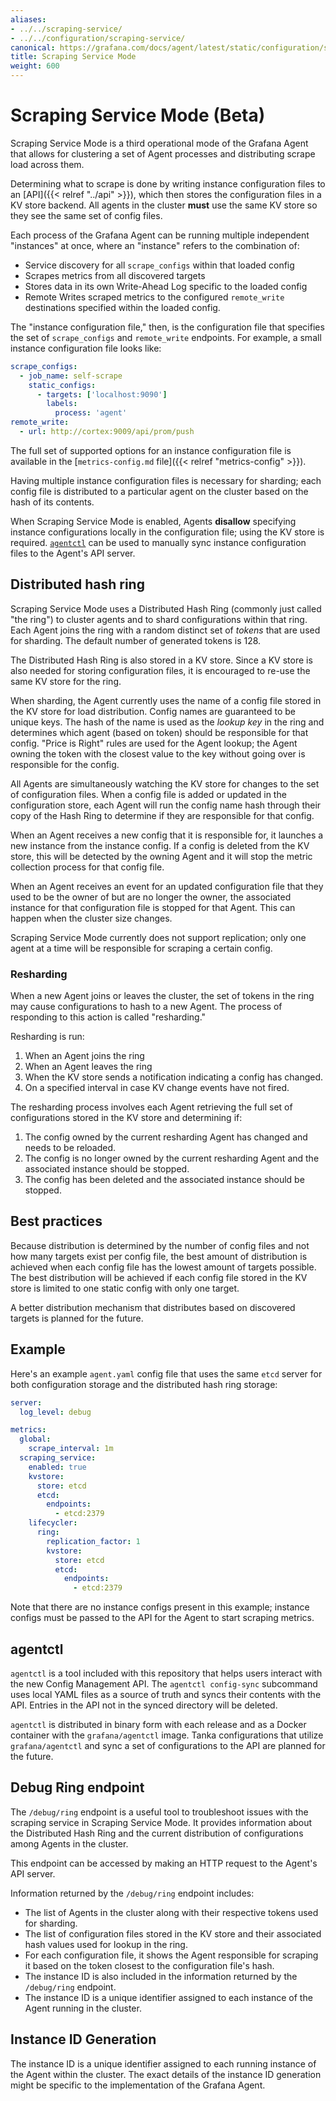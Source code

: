 ```yaml
---
aliases:
- ../../scraping-service/
- ../../configuration/scraping-service/
canonical: https://grafana.com/docs/agent/latest/static/configuration/scraping-service/
title: Scraping Service Mode
weight: 600
---
```


# Scraping Service Mode (Beta)

Scraping Service Mode is a third operational mode of the Grafana Agent
that allows for clustering a set of Agent processes and distributing scrape load
across them.

Determining what to scrape is done by writing instance configuration files to an
[API]({{< relref "../api" >}}), which then stores the configuration files in a KV store backend.
All agents in the cluster **must** use the same KV store so they see the same set
of config files.

Each process of the Grafana Agent can be running multiple independent
"instances" at once, where an "instance" refers to the combination of:

- Service discovery for all `scrape_configs` within that loaded config
- Scrapes metrics from all discovered targets
- Stores data in its own Write-Ahead Log specific to the loaded config
- Remote Writes scraped metrics to the configured `remote_write` destinations
  specified within the loaded config.

The "instance configuration file," then, is the configuration file that
specifies the set of `scrape_configs` and `remote_write` endpoints. For example,
a small instance configuration file looks like:

```yaml
scrape_configs:
  - job_name: self-scrape
    static_configs:
      - targets: ['localhost:9090']
        labels:
          process: 'agent'
remote_write:
  - url: http://cortex:9009/api/prom/push
```

The full set of supported options for an instance configuration file is
available in the
[`metrics-config.md` file]({{< relref "metrics-config" >}}).

Having multiple instance configuration files is necessary for sharding; each
config file is distributed to a particular agent on the cluster based on the
hash of its contents.

When Scraping Service Mode is enabled, Agents **disallow** specifying
instance configurations locally in the configuration file; using the KV store
is required. [`agentctl`](#agentctl) can be used to manually sync
instance configuration files to the Agent's API server.

## Distributed hash ring

Scraping Service Mode uses a Distributed Hash Ring (commonly just called "the
ring") to cluster agents and to shard configurations within that ring. Each
Agent joins the ring with a random distinct set of _tokens_ that are used for
sharding. The default number of generated tokens is 128.

The Distributed Hash Ring is also stored in a KV store. Since a KV store is
also needed for storing configuration files, it is encouraged to re-use
the same KV store for the ring.

When sharding, the Agent currently uses the name of a config file
stored in the KV store for load distribution. Config names are guaranteed to be
unique keys. The hash of the name is used as the _lookup key_ in the ring and
determines which agent (based on token) should be responsible for that config.
"Price is Right" rules are used for the Agent lookup; the Agent owning the token
with the closest value to the key without going over is responsible for the
config.

All Agents are simultaneously watching the KV store for changes to the set of
configuration files. When a config file is added or updated in the configuration
store, each Agent will run the config name hash through their copy of the Hash
Ring to determine if they are responsible for that config.

When an Agent receives a new config that it is responsible for, it launches a
new instance from the instance config. If a config is deleted from the KV store,
this will be detected by the owning Agent and it will stop the metric collection
process for that config file.

When an Agent receives an event for an updated configuration file that they used to
be the owner of but are no longer the owner, the associated instance for that
configuration file is stopped for that Agent. This can happen when the cluster
size changes.

Scraping Service Mode currently does not support replication; only one agent
at a time will be responsible for scraping a certain config.

### Resharding

When a new Agent joins or leaves the cluster, the set of tokens in the ring may
cause configurations to hash to a new Agent. The process of responding to this
action is called "resharding."

Resharding is run:

1. When an Agent joins the ring
2. When an Agent leaves the ring
3. When the KV store sends a notification indicating a config has changed.
4. On a specified interval in case KV change events have not fired.

The resharding process involves each Agent retrieving the full set of
configurations stored in the KV store and determining if:

1. The config owned by the current resharding Agent has changed and needs to
   be reloaded.
2. The config is no longer owned by the current resharding Agent and the
   associated instance should be stopped.
3. The config has been deleted and the associated instance should be stopped.

## Best practices

Because distribution is determined by the number of config files and not how
many targets exist per config file, the best amount of distribution is achieved
when each config file has the lowest amount of targets possible. The best
distribution will be achieved if each config file stored in the KV store is
limited to one static config with only one target.

A better distribution mechanism that distributes based on discovered targets is
planned for the future.

## Example

Here's an example `agent.yaml` config file that uses the same `etcd` server for
both configuration storage and the distributed hash ring storage:

```yaml
server:
  log_level: debug

metrics:
  global:
    scrape_interval: 1m
  scraping_service:
    enabled: true
    kvstore:
      store: etcd
      etcd:
        endpoints:
          - etcd:2379
    lifecycler:
      ring:
        replication_factor: 1
        kvstore:
          store: etcd
          etcd:
            endpoints:
              - etcd:2379
```

Note that there are no instance configs present in this example; instance
configs must be passed to the API for the Agent to start scraping metrics.

## agentctl

`agentctl` is a tool included with this repository that helps users interact
with the new Config Management API. The `agentctl config-sync` subcommand uses
local YAML files as a source of truth and syncs their contents with the API.
Entries in the API not in the synced directory will be deleted.

`agentctl` is distributed in binary form with each release and as a Docker
container with the `grafana/agentctl` image. Tanka configurations that
utilize `grafana/agentctl` and sync a set of configurations to the API
are planned for the future.

## Debug Ring endpoint

The `/debug/ring` endpoint is a useful tool to troubleshoot issues with the scraping
service in Scraping Service Mode. It provides information about the Distributed Hash Ring
and the current distribution of configurations among Agents in the cluster. 

This endpoint can be accessed by making an HTTP request to the Agent's API server.

Information returned by the `/debug/ring` endpoint includes:

- The list of Agents in the cluster along with their respective tokens
  used for sharding.
- The list of configuration files stored in the KV store and their associated
   hash values used for lookup in the ring.
- For each configuration file, it shows the Agent responsible for scraping it
   based on the token closest to the configuration file's hash.
- The instance ID is also included in the information returned by the `/debug/ring` endpoint.
- The instance ID is a unique identifier assigned to each instance of the Agent running in the cluster.

## Instance ID Generation

The instance ID is a unique identifier assigned to each running instance of the Agent within the cluster.
The exact details of the instance ID generation might be specific to the implementation of the Grafana Agent.


